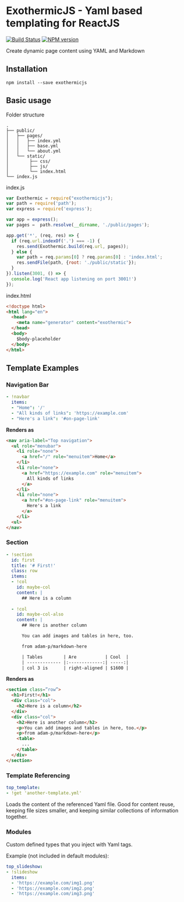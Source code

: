 # ExothermicJS - Yaml based templating for ReactJS

[![Build Status](https://travis-ci.org/suhay/reacty.svg?branch=master)](https://travis-ci.org/suhay/reacty)
[![NPM version](https://img.shields.io/npm/v/react-yaml-templator.svg)](https://www.npmjs.org/package/react-yaml-templator)

Create dynamic page content using YAML and Markdown

## Installation

```
npm install --save exothermicjs
```

## Basic usage

Folder structure

```
.
├── public/
│   ├── pages/
│   │   ├── index.yml
│   │   ├── base.yml
│   │   └── about.yml
│   └── static/
│        ├── css/
│        ├── js/
│        └── index.html
└── index.js
```

index.js

```js
var Exothermic = require("exothermicjs");
var path = require('path');
var express = require('express');

var app = express();
var pages =  path.resolve(__dirname, './public/pages');

app.get('*', (req, res) => {
  if (req.url.indexOf('.') === -1) {
    res.send(Exothermic.build(req.url, pages));
  } else {
    var path = req.params[0] ? req.params[0] : 'index.html';
    res.sendFile(path, {root: './public/static'});
  }
}).listen(3001, () => {
  console.log('React app listening on port 3001!')
});
```

index.html

```html
<!doctype html>
<html lang="en">
  <head>
    <meta name="generator" content="exothermic">
  </head>
  <body>
    $body-placeholder
  </body>
</html>
```

## Template Examples

### Navigation Bar

```yaml
- !navbar
  items:
  - "Home": '/'
  - "All kinds of links": 'https://example.com'
  - "Here's a link": '#on-page-link'
```

**Renders as**

```html
<nav aria-label="Top navigation">
  <ul role="menubar">
    <li role="none">
      <a href="/" role="menuitem">Home</a>
    </li>
    <li role="none">
      <a href="https://example.com" role="menuitem">
        All kinds of links
      </a>
    </li>
    <li role="none">
      <a href="#on-page-link" role="menuitem">
        Here's a link
      </a>
    </li>
  <ul>
</nav>
```

### Section

```yaml
- !section
  id: first
  title: '# First!'
  class: row
  items:
  - !col
    id: maybe-col
    content: |
      ## Here is a column
      
  - !col
    id: maybe-col-also
    content: |
      ## Here is another column

      You can add images and tables in here, too.

      from adam-p/markdown-here

      | Tables        | Are           | Cool  |
      | ------------- |:-------------:| -----:|
      | col 3 is      | right-aligned | $1600 |
```

**Renders as**

```html
<section class=”row”>
  <h1>First!</h1>
  <div class="col">
    <h2>Here is a column</h2>
  </div>
  <div class="col">
    <h2>Here is another column</h2>
    <p>You can add images and tables in here, too.</p>
    <p>from adam-p/markdown-here</p>
    <table>
      ...
    </table>
  </div>
</section>
```

### Template Referencing

```yaml
top_template:
- !get 'another-template.yml'
```

Loads the content of the referenced Yaml file. Good for content reuse, keeping file sizes smaller, and keeping similar collections of information together.

### Modules

Custom defined types that you inject with Yaml tags.

Example (not included in default modules):

```yaml
top_slideshow:
- !slideshow
  items:
  - 'https://example.com/img1.png'
  - 'https://example.com/img2.png'
  - 'https://example.com/img3.png'
```